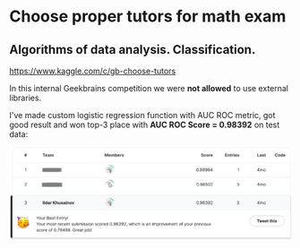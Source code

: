 # Choose proper tutors for math exam

## Algorithms of data analysis. Classification. 

https://www.kaggle.com/c/gb-choose-tutors

In this internal Geekbrains competition we were **not allowed** to use external libraries.

I've made custom logistic regression function with AUC ROC metric, got good result and won top-3 place with **AUC ROC Score = 0.98392** on test data:

<img src="img/3-rd place.png"  width="800">
